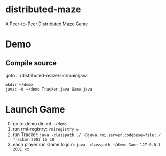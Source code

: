 # distributed-maze
A Peer-to-Peer Distributed Maze Game


# Demo

## Compile source
goto .../distributed-maze/src/main/java

```shell script
mkdir ~/demo
javac -d ~/demo Tracker.java Game.java
```

# Launch Game 
0. go to demo dir: `cd ~/demo`
1. run rmi-registry: `rmiregistry &`
2. run Tracker: `java -classpath ./ -Djava.rmi.server.codebase=file:./ Tracker 2001 15 10`
3. each player run Game to join: `java -classpath ~/demo Game 127.0.0.1 2001 xx`
